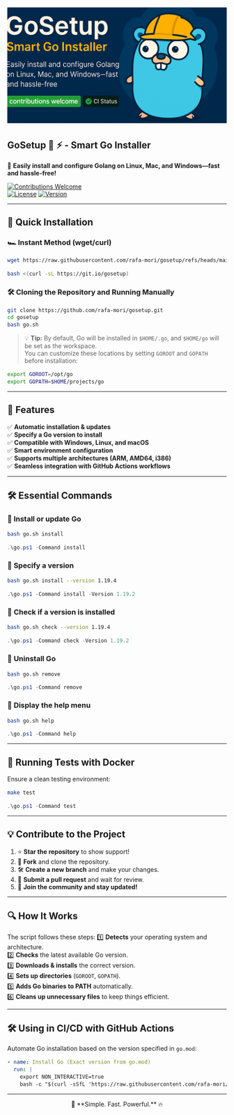 # ![GoSetup Banner](docs/assets/top_banner_b.png)

## **GoSetup 🐹 ⚡ - Smart Go Installer**

🚀 **Easily install and configure Golang on Linux, Mac, and Windows—fast and hassle-free!**

[![Contributions Welcome](https://img.shields.io/badge/contributions-welcome-brightgreen.svg?style=flat)](https://github.com/rafa-mori/gosetup)  
[![License](https://img.shields.io/github/license/rafa-mori/gosetup.svg?style=flat)](https://github.com/rafa-mori/gosetup/blob/main/LICENSE)
[![Version](https://img.shields.io/github/v/release/rafa-mori/gosetup.svg?style=flat)](https://github.com/rafa-mori/gosetup/releases)

---

## 🚀 **Quick Installation**

### 🏎️ **Instant Method (wget/curl)**

```bash
wget https://raw.githubusercontent.com/rafa-mori/gosetup/refs/heads/main/go.sh && bash gosetup.sh
```

```bash
bash <(curl -sL https://git.io/gosetup)
```

### 🛠️ **Cloning the Repository and Running Manually**

```bash
git clone https://github.com/rafa-mori/gosetup.git
cd gosetup
bash go.sh
```

> 💡 **Tip:** By default, Go will be installed in `$HOME/.go`, and `$HOME/go` will be set as the workspace.  
> You can customize these locations by setting `GOROOT` and `GOPATH` before installation:

```bash
export GOROOT=/opt/go
export GOPATH=$HOME/projects/go
```

---

## 🎯 **Features**

✅ **Automatic installation & updates**  
✅ **Specify a Go version to install**  
✅ **Compatible with Windows, Linux, and macOS**  
✅ **Smart environment configuration**  
✅ **Supports multiple architectures (ARM, AMD64, i386)**  
✅ **Seamless integration with GitHub Actions workflows**  

---

## 🛠️ **Essential Commands**

### 🔹 **Install or update Go**

```bash
bash go.sh install
```

```powershell
.\go.ps1 -Command install
```

### 🔹 **Specify a version**

```bash
bash go.sh install --version 1.19.4
```

```powershell
.\go.ps1 -Command install -Version 1.19.2
```

### 🔹 **Check if a version is installed**

```bash
bash go.sh check --version 1.19.4
```

```powershell
.\go.ps1 -Command check -Version 1.19.2
```

### 🔹 **Uninstall Go**

```bash
bash go.sh remove
```

```powershell
.\go.ps1 -Command remove
```

### 🔹 **Display the help menu**

```bash
bash go.sh help
```

```powershell
.\go.ps1 -Command help
```

---

## 🐳 **Running Tests with Docker**

Ensure a clean testing environment:

```bash
make test
```

```powershell
.\go.ps1 -Command test
```

---

## 💡 **Contribute to the Project**

1. ⭐ **Star the repository** to show support!  
2. 🔄 **Fork** and clone the repository.  
3. 🛠️ **Create a new branch** and make your changes.  
4. 📌 **Submit a pull request** and wait for review.  
5. 🎉 **Join the community and stay updated!**  

---

## 🔍 **How It Works**

The script follows these steps:
1️⃣ **Detects** your operating system and architecture.  
2️⃣ **Checks** the latest available Go version.  
3️⃣ **Downloads & installs** the correct version.  
4️⃣ **Sets up directories** (`GOROOT`, `GOPATH`).  
5️⃣ **Adds Go binaries to PATH** automatically.  
6️⃣ **Cleans up unnecessary files** to keep things efficient.  

---

## 🛠️ **Using in CI/CD with GitHub Actions**

Automate Go installation based on the version specified in `go.mod`:

```yaml
- name: Install Go (Exact version from go.mod)
  run: |
    export NON_INTERACTIVE=true
    bash -c "$(curl -sSfL 'https://raw.githubusercontent.com/rafa-mori/gosetup/main/go.sh')" -s --version "$(grep '^go ' go.mod | awk '{print $2}')"
```

---

<p align="center">🚀 **Simple. Fast. Powerful.** 🔥</p>
